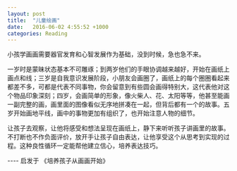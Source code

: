 ```yaml
---
layout: post
title:  "儿童绘画"
date:   2016-06-02 4:55:52 +1000
categories: Reading
---
```


小孩学画画需要器官发育和心智发展作为基础，没到时候，急也急不来。

一岁时是蒙昧状态基本不可雕琢；到两岁他们的手眼协调越来越好，开始在画纸上画点和线；三岁是自我意识发展阶段，小朋友会画圈了，画纸上的每个圈圈看起来都差不多，可都是代表不同事物，你会留意到有些圆会画得特别大，这代表他对这个物品印象深刻；四岁，会画简单的形象，像火柴人、花、太阳等等，他甚至能画一副完整的画，画里面的图像看似无序地拼凑在一起，但背后都有一个的故事。五岁开始画地平线，画中的事物更加有组织了，也开始注意人物的细节。

让孩子去观察，让他将感受和想法呈现在画纸上，静下来听听孩子讲画里的故事。不打断也不作负面评价，放开手让孩子自由表达，让他享受这个从思考到实现的过程。这种良性循环一定能帮他建立信心，培养表达技巧。

---- 启发于 《培养孩子从画画开始》